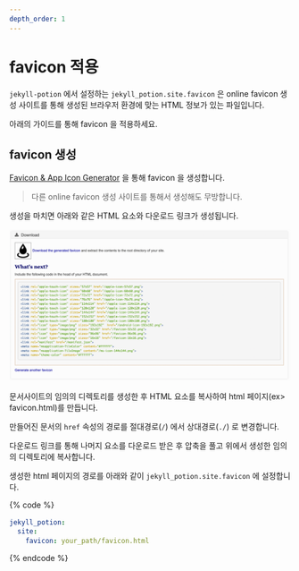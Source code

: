 ```yaml
---
depth_order: 1
---
```


# favicon 적용

`jekyll-potion` 에서 설정하는 `jekyll_potion.site.favicon` 은 online favicon 생성 사이트를 통해 생성된 브라우저 환경에 맞는 HTML 정보가 있는 파일입니다.

아래의 가이드를 통해 favicon 을 적용하세요.

## favicon 생성

[Favicon & App Icon Generator](https://www.favicon-generator.org/) 을 통해 favicon 을 생성합니다.
 > 다른 online favicon 생성 사이트를 통해서 생성해도 무방합니다.

생성을 마치면 아래와 같은 HTML 요소와 다운로드 링크가 생성됩니다.

![favicon.png](../assets/images/favicon.png)

문서사이트의 임의의 디렉토리를 생성한 후 HTML 요소를 복사하여 html 페이지(ex> favicon.html)를 만듭니다.

만들어진 문서의 `href` 속성의 경로를 절대경로(`/`) 에서 상대경로(`./`) 로 변경합니다.

다운로드 링크를 통해 나머지 요소를 다운로드 받은 후 압축을 풀고 위에서 생성한 임의의 디렉토리에 복사합니다.

생성한 html 페이지의 경로를 아래와 같이 `jekyll_potion.site.favicon` 에 설정합니다.

{% code %}
```yaml
jekyll_potion:
  site:
    favicon: your_path/favicon.html
```
{% endcode %}
